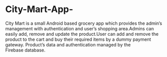 # City-Mart-App-
City Mart is a small Android based grocery app which provides the admin’s management with authentication and user’s shopping area.Admins can easily add, remove and update the product.User can add and remove the product to the cart and buy their required items by a dummy payment gateway. Product’s data and authentication managed by the Firebase database.
